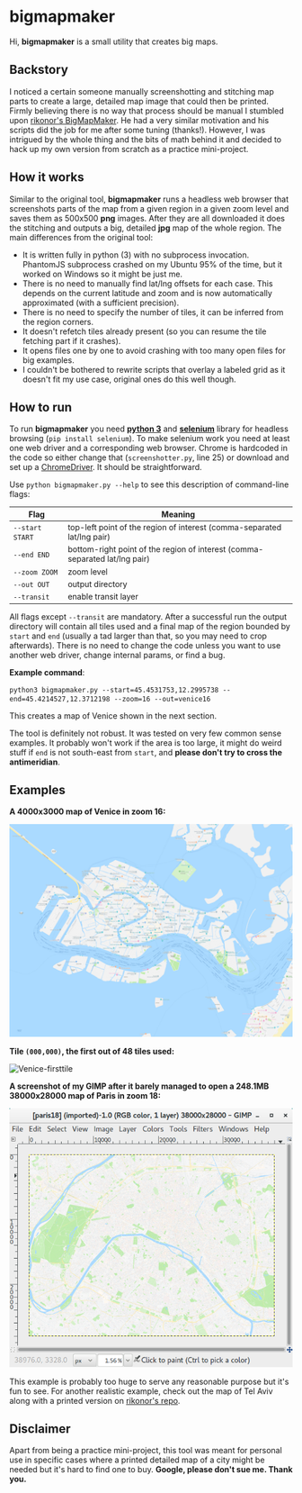 # bigmapmaker
Hi, **bigmapmaker** is a small utility that creates big maps.

## Backstory
I noticed a certain someone manually screenshotting and stitching map parts to create a large, detailed map image that could then be printed. Firmly believing there is no way that process should be manual I stumbled upon [rikonor's BigMapMaker](https://github.com/rikonor/BigMapMaker). He had a very similar motivation and his scripts did the job for me after some tuning (thanks!). However, I was intrigued by the whole thing and the bits of math behind it and decided to hack up my own version from scratch as a practice mini-project.

## How it works
Similar to the original tool, **bigmapmaker** runs a headless web browser that screenshots parts of the map from a given region in a given zoom level and saves them as 500x500 **png** images. After they are all downloaded it does the stitching and outputs a big, detailed **jpg** map of the whole region. The main differences from the original tool:
- It is written fully in python (3) with no subprocess invocation. PhantomJS subprocess crashed on my Ubuntu 95% of the time, but it worked on Windows so it might be just me.
- There is no need to manually find lat/lng offsets for each case. This depends on the current latitude and zoom and is now automatically approximated (with a sufficient precision).
- There is no need to specify the number of tiles, it can be inferred from the region corners.
- It doesn't refetch tiles already present (so you can resume the tile fetching part if it crashes).
- It opens files one by one to avoid crashing with too many open files for big examples.
- I couldn't be bothered to rewrite scripts that overlay a labeled grid as it doesn't fit my use case, original ones do this well though.

## How to run
To run **bigmapmaker** you need [**python 3**](https://www.python.org/downloads/) and [**selenium**](https://selenium-python.readthedocs.io/installation.html) library for headless browsing (`pip install selenium`). To make selenium work you need at least one web driver and a corresponding web browser. Chrome is hardcoded in the code so either change that (`screenshotter.py`, line 25) or download and set up a [ChromeDriver](https://sites.google.com/a/chromium.org/chromedriver/downloads). It should be straightforward.

Use `python bigmapmaker.py --help` to see this description of command-line flags:

|Flag|Meaning|
| ------------- | ------------- |
|`--start START`|top-left point of the region of interest (comma-separated lat/lng pair)|
|`--end END`|bottom-right point of the region of interest (comma-separated lat/lng pair)|
|`--zoom ZOOM`|zoom level|
|`--out OUT`|output directory|
|`--transit`|enable transit layer|

All flags except `--transit` are mandatory. After a successful run the output directory will contain all tiles used and a final map of the region bounded by `start` and `end` (usually a tad larger than that, so you may need to crop afterwards). There is no need to change the code unless you want to use another web driver, change internal params, or find a bug.

**Example command**: 
```
python3 bigmapmaker.py --start=45.4531753,12.2995738 --end=45.4214527,12.3712198 --zoom=16 --out=venice16
```
This creates a map of Venice shown in the next section.

The tool is definitely not robust. It was tested on very few common sense examples. It probably won't work if the area is too large, it might do weird stuff if `end` is not south-east from `start`, and **please don't try to cross the antimeridian**.

## Examples

**A 4000x3000 map of Venice in zoom 16:**

![Venice-bigmap](examples/venice16/bigmap.jpg)

**Tile `(000,000)`, the first out of 48 tiles used:**

![Venice-firsttile](examples/venice16/tile_\(000,000\).png)

**A screenshot of my GIMP after it barely managed to open a 248.1MB 38000x28000 map of Paris in zoom 18:**

![Gimp-paris18](examples/gimp-paris18.png)

This example is probably too huge to serve any reasonable purpose but it's fun to see. For another realistic example, check out the map of Tel Aviv along with a printed version on [rikonor's repo](https://github.com/rikonor/BigMapMaker).

## Disclaimer

Apart from being a practice mini-project, this tool was meant for personal use in specific cases where a printed detailed map of a city might be needed but it's hard to find one to buy. **Google, please don't sue me. Thank you.**
